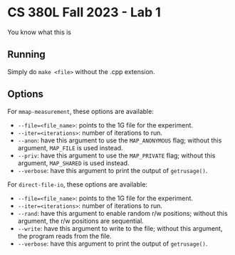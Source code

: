 # CS 380L Fall 2023 - Lab 1
You know what this is

## Running

Simply do `make <file>` without the .cpp extension.

## Options

For `mmap-measurement`, these options are available:
- `--file=<file_name>`: points to the 1G file for the experiment.
- `--iter=<iterations>`: number of iterations to run.
- `--anon`: have this argument to use the `MAP_ANONYMOUS` flag; without this argument, `MAP_FILE` is used instead.
- `--priv`: have this argument to use the `MAP_PRIVATE` flag; without this argument, `MAP_SHARED` is used instead.
- `--verbose`: have this argument to print the output of `getrusage()`.

For `direct-file-io`, these options are available:
- `--file=<file_name>`: points to the 1G file for the experiment.
- `--iter=<iterations>`: number of iterations to run.
- `--rand`: have this argument to enable random r/w positions; without this argument, the r/w positions are sequential.
- `--write`: have this argument to write to the file; without this argument, the program reads from the file.
- `--verbose`: have this argument to print the output of `getrusage()`.
